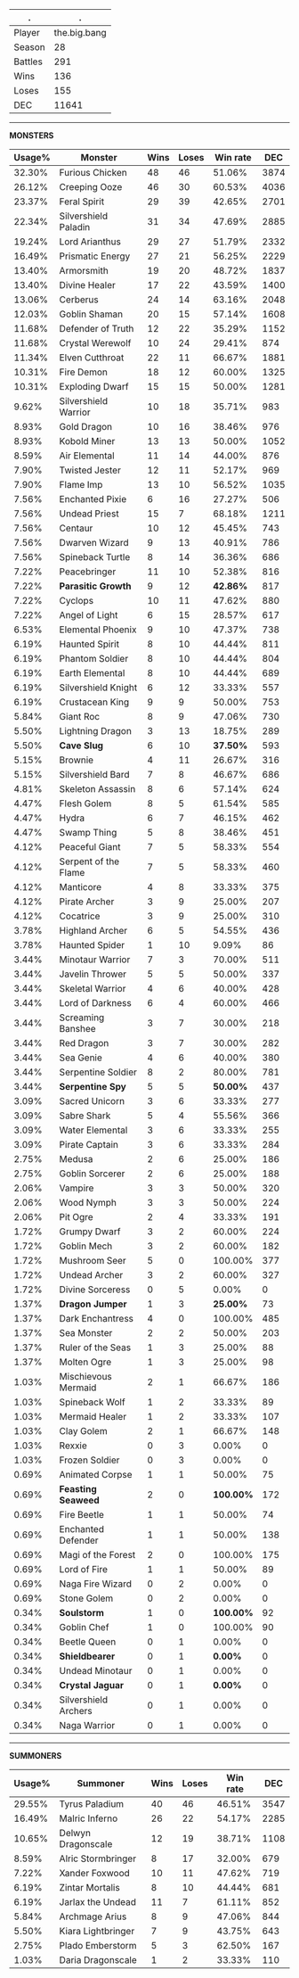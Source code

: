 .|.
|-|-
Player|the.big.bang
Season|28
Battles|291
Wins|136
Loses|155
DEC|11641

---
**MONSTERS**

Usage%|Monster|Wins|Loses|Win rate|DEC|
-|-|-|-|-|-|
32.30%|Furious Chicken|48|46|51.06%|3874|
26.12%|Creeping Ooze|46|30|60.53%|4036|
23.37%|Feral Spirit|29|39|42.65%|2701|
22.34%|Silvershield Paladin|31|34|47.69%|2885|
19.24%|Lord Arianthus|29|27|51.79%|2332|
16.49%|Prismatic Energy|27|21|56.25%|2229|
13.40%|Armorsmith|19|20|48.72%|1837|
13.40%|Divine Healer|17|22|43.59%|1400|
13.06%|Cerberus|24|14|63.16%|2048|
12.03%|Goblin Shaman|20|15|57.14%|1608|
11.68%|Defender of Truth|12|22|35.29%|1152|
11.68%|Crystal Werewolf|10|24|29.41%|874|
11.34%|Elven Cutthroat|22|11|66.67%|1881|
10.31%|Fire Demon|18|12|60.00%|1325|
10.31%|Exploding Dwarf|15|15|50.00%|1281|
9.62%|Silvershield Warrior|10|18|35.71%|983|
8.93%|Gold Dragon|10|16|38.46%|976|
8.93%|Kobold Miner|13|13|50.00%|1052|
8.59%|Air Elemental|11|14|44.00%|876|
7.90%|Twisted Jester|12|11|52.17%|969|
7.90%|Flame Imp|13|10|56.52%|1035|
7.56%|Enchanted Pixie|6|16|27.27%|506|
7.56%|Undead Priest|15|7|68.18%|1211|
7.56%|Centaur|10|12|45.45%|743|
7.56%|Dwarven Wizard|9|13|40.91%|786|
7.56%|Spineback Turtle|8|14|36.36%|686|
7.22%|Peacebringer|11|10|52.38%|816|
7.22%|**Parasitic Growth**|9|12|**42.86%**|817|
7.22%|Cyclops|10|11|47.62%|880|
7.22%|Angel of Light|6|15|28.57%|617|
6.53%|Elemental Phoenix|9|10|47.37%|738|
6.19%|Haunted Spirit|8|10|44.44%|811|
6.19%|Phantom Soldier|8|10|44.44%|804|
6.19%|Earth Elemental|8|10|44.44%|689|
6.19%|Silvershield Knight|6|12|33.33%|557|
6.19%|Crustacean King|9|9|50.00%|753|
5.84%|Giant Roc|8|9|47.06%|730|
5.50%|Lightning Dragon|3|13|18.75%|289|
5.50%|**Cave Slug**|6|10|**37.50%**|593|
5.15%|Brownie|4|11|26.67%|316|
5.15%|Silvershield Bard|7|8|46.67%|686|
4.81%|Skeleton Assassin|8|6|57.14%|624|
4.47%|Flesh Golem|8|5|61.54%|585|
4.47%|Hydra|6|7|46.15%|462|
4.47%|Swamp Thing|5|8|38.46%|451|
4.12%|Peaceful Giant|7|5|58.33%|554|
4.12%|Serpent of the Flame|7|5|58.33%|460|
4.12%|Manticore|4|8|33.33%|375|
4.12%|Pirate Archer|3|9|25.00%|207|
4.12%|Cocatrice|3|9|25.00%|310|
3.78%|Highland Archer|6|5|54.55%|436|
3.78%|Haunted Spider|1|10|9.09%|86|
3.44%|Minotaur Warrior|7|3|70.00%|511|
3.44%|Javelin Thrower|5|5|50.00%|337|
3.44%|Skeletal Warrior|4|6|40.00%|428|
3.44%|Lord of Darkness|6|4|60.00%|466|
3.44%|Screaming Banshee|3|7|30.00%|218|
3.44%|Red Dragon|3|7|30.00%|282|
3.44%|Sea Genie|4|6|40.00%|380|
3.44%|Serpentine Soldier|8|2|80.00%|781|
3.44%|**Serpentine Spy**|5|5|**50.00%**|437|
3.09%|Sacred Unicorn|3|6|33.33%|277|
3.09%|Sabre Shark|5|4|55.56%|366|
3.09%|Water Elemental|3|6|33.33%|255|
3.09%|Pirate Captain|3|6|33.33%|284|
2.75%|Medusa|2|6|25.00%|186|
2.75%|Goblin Sorcerer|2|6|25.00%|188|
2.06%|Vampire|3|3|50.00%|320|
2.06%|Wood Nymph|3|3|50.00%|224|
2.06%|Pit Ogre|2|4|33.33%|191|
1.72%|Grumpy Dwarf|3|2|60.00%|224|
1.72%|Goblin Mech|3|2|60.00%|182|
1.72%|Mushroom Seer|5|0|100.00%|377|
1.72%|Undead Archer|3|2|60.00%|327|
1.72%|Divine Sorceress|0|5|0.00%|0|
1.37%|**Dragon Jumper**|1|3|**25.00%**|73|
1.37%|Dark Enchantress|4|0|100.00%|485|
1.37%|Sea Monster|2|2|50.00%|203|
1.37%|Ruler of the Seas|1|3|25.00%|88|
1.37%|Molten Ogre|1|3|25.00%|98|
1.03%|Mischievous Mermaid|2|1|66.67%|186|
1.03%|Spineback Wolf|1|2|33.33%|89|
1.03%|Mermaid Healer|1|2|33.33%|107|
1.03%|Clay Golem|2|1|66.67%|148|
1.03%|Rexxie|0|3|0.00%|0|
1.03%|Frozen Soldier|0|3|0.00%|0|
0.69%|Animated Corpse|1|1|50.00%|75|
0.69%|**Feasting Seaweed**|2|0|**100.00%**|172|
0.69%|Fire Beetle|1|1|50.00%|74|
0.69%|Enchanted Defender|1|1|50.00%|138|
0.69%|Magi of the Forest|2|0|100.00%|175|
0.69%|Lord of Fire|1|1|50.00%|89|
0.69%|Naga Fire Wizard|0|2|0.00%|0|
0.69%|Stone Golem|0|2|0.00%|0|
0.34%|**Soulstorm**|1|0|**100.00%**|92|
0.34%|Goblin Chef|1|0|100.00%|90|
0.34%|Beetle Queen|0|1|0.00%|0|
0.34%|**Shieldbearer**|0|1|**0.00%**|0|
0.34%|Undead Minotaur|0|1|0.00%|0|
0.34%|**Crystal Jaguar**|0|1|**0.00%**|0|
0.34%|Silvershield Archers|0|1|0.00%|0|
0.34%|Naga Warrior|0|1|0.00%|0|

---
**SUMMONERS**

Usage%|Summoner|Wins|Loses|Win rate|DEC|
-|-|-|-|-|-|
29.55%|Tyrus Paladium|40|46|46.51%|3547|
16.49%|Malric Inferno|26|22|54.17%|2285|
10.65%|Delwyn Dragonscale|12|19|38.71%|1108|
8.59%|Alric Stormbringer|8|17|32.00%|679|
7.22%|Xander Foxwood|10|11|47.62%|719|
6.19%|Zintar Mortalis|8|10|44.44%|681|
6.19%|Jarlax the Undead|11|7|61.11%|852|
5.84%|Archmage Arius|8|9|47.06%|844|
5.50%|Kiara Lightbringer|7|9|43.75%|643|
2.75%|Plado Emberstorm|5|3|62.50%|167|
1.03%|Daria Dragonscale|1|2|33.33%|110|
